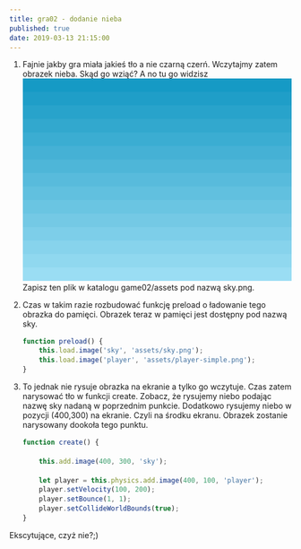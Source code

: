 ```yaml
---
title: gra02 - dodanie nieba
published: true
date: 2019-03-13 21:15:00
---
```


1. Fajnie jakby gra miała jakieś tło a nie czarną czerń. Wczytajmy zatem obrazek nieba. Skąd go wziąć? A no tu go widzisz![](/assets/kurs-js/game02/sky.png)
<br/>Zapisz ten plik w katalogu  game02/assets pod nazwą sky.png.

1. Czas w takim razie rozbudować funkcję preload o ładowanie tego obrazka do pamięci. Obrazek teraz w pamięci jest dostępny pod nazwą sky.


	```javascript
	function preload() {
		this.load.image('sky', 'assets/sky.png');
		this.load.image('player', 'assets/player-simple.png');
	}
	```

1. To jednak nie rysuje obrazka na ekranie a tylko go wczytuje. Czas zatem narysować tło w funkcji create. Zobacz, że rysujemy niebo podając nazwę sky nadaną w poprzednim punkcie. Dodatkowo rysujemy niebo w pozycji (400,300) na ekranie. Czyli na środku ekranu. Obrazek zostanie narysowany dookoła tego punktu.

	```javascript
	function create() {

		this.add.image(400, 300, 'sky');

		let player = this.physics.add.image(400, 100, 'player');
		player.setVelocity(100, 200);
		player.setBounce(1, 1);
		player.setCollideWorldBounds(true);
	}
	```

Ekscytujące, czyż nie?;)
